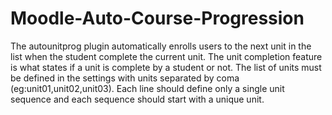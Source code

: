 # Moodle-Auto-Course-Progression
The autounitprog plugin automatically enrolls users to the next unit in the list when the student complete the current unit. The unit completion feature is what states if a unit is complete by a student or not. The list of units must be defined in the settings with units separated by coma (eg:unit01,unit02,unit03). Each line should define only a single unit sequence and each sequence should start with a unique unit.
